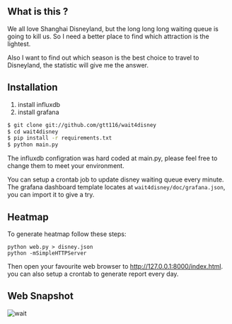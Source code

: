 ## What is this ?

We all love Shanghai Disneyland, but the long long long waiting queue is going to kill
us. So I need a better place to find which attraction is the lightest. 

Also I want to find out which season is the best choice to travel to
Disneyland, the statistic will give me the answer.


## Installation

1. install influxdb
2. install grafana

```bash
$ git clone git://github.com/gtt116/wait4disney
$ cd wait4disney
$ pip install -r requirements.txt
$ python main.py
```
The influxdb configration was hard coded at main.py, please feel free to change
them to meet your environment.

You can setup a crontab job to update disney waiting queue every minute.
The grafana dashboard template locates at `wait4disney/doc/grafana.json`, you can
import it to give a try.

## Heatmap

To generate heatmap follow these steps:

```
python web.py > disney.json
python -mSimpleHTTPServer
```

Then open your favourite web browser to http://127.0.0.1:8000/index.html.
you can also setup a crontab to generate report every day.

## Web Snapshot

![wait](https://raw.githubusercontent.com/gtt116/wait4disney/master/doc/demo.png)
